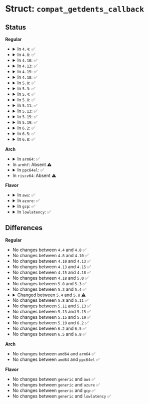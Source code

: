 # Struct: <code>compat_getdents_callback</code>

## Status
<b>Regular</b>
<ul>
<li>
<details>
<summary>In <code>4.4</code>: ✅</summary>

```c
struct compat_getdents_callback {
    struct dir_context ctx;
    struct compat_linux_dirent *current_dir;
    struct compat_linux_dirent *previous;
    int count;
    int error;
};
```
</details>
</li>
<li>
<details>
<summary>In <code>4.8</code>: ✅</summary>

```c
struct compat_getdents_callback {
    struct dir_context ctx;
    struct compat_linux_dirent *current_dir;
    struct compat_linux_dirent *previous;
    int count;
    int error;
};
```
</details>
</li>
<li>
<details>
<summary>In <code>4.10</code>: ✅</summary>

```c
struct compat_getdents_callback {
    struct dir_context ctx;
    struct compat_linux_dirent *current_dir;
    struct compat_linux_dirent *previous;
    int count;
    int error;
};
```
</details>
</li>
<li>
<details>
<summary>In <code>4.13</code>: ✅</summary>

```c
struct compat_getdents_callback {
    struct dir_context ctx;
    struct compat_linux_dirent *current_dir;
    struct compat_linux_dirent *previous;
    int count;
    int error;
};
```
</details>
</li>
<li>
<details>
<summary>In <code>4.15</code>: ✅</summary>

```c
struct compat_getdents_callback {
    struct dir_context ctx;
    struct compat_linux_dirent *current_dir;
    struct compat_linux_dirent *previous;
    int count;
    int error;
};
```
</details>
</li>
<li>
<details>
<summary>In <code>4.18</code>: ✅</summary>

```c
struct compat_getdents_callback {
    struct dir_context ctx;
    struct compat_linux_dirent *current_dir;
    struct compat_linux_dirent *previous;
    int count;
    int error;
};
```
</details>
</li>
<li>
<details>
<summary>In <code>5.0</code>: ✅</summary>

```c
struct compat_getdents_callback {
    struct dir_context ctx;
    struct compat_linux_dirent *current_dir;
    struct compat_linux_dirent *previous;
    int count;
    int error;
};
```
</details>
</li>
<li>
<details>
<summary>In <code>5.3</code>: ✅</summary>

```c
struct compat_getdents_callback {
    struct dir_context ctx;
    struct compat_linux_dirent *current_dir;
    struct compat_linux_dirent *previous;
    int count;
    int error;
};
```
</details>
</li>
<li>
<details>
<summary>In <code>5.4</code>: ✅</summary>

```c
struct compat_getdents_callback {
    struct dir_context ctx;
    struct compat_linux_dirent *current_dir;
    struct compat_linux_dirent *previous;
    int count;
    int error;
};
```
</details>
</li>
<li>
<details>
<summary>In <code>5.8</code>: ✅</summary>

```c
struct compat_getdents_callback {
    struct dir_context ctx;
    struct compat_linux_dirent *current_dir;
    int prev_reclen;
    int count;
    int error;
};
```
</details>
</li>
<li>
<details>
<summary>In <code>5.11</code>: ✅</summary>

```c
struct compat_getdents_callback {
    struct dir_context ctx;
    struct compat_linux_dirent *current_dir;
    int prev_reclen;
    int count;
    int error;
};
```
</details>
</li>
<li>
<details>
<summary>In <code>5.13</code>: ✅</summary>

```c
struct compat_getdents_callback {
    struct dir_context ctx;
    struct compat_linux_dirent *current_dir;
    int prev_reclen;
    int count;
    int error;
};
```
</details>
</li>
<li>
<details>
<summary>In <code>5.15</code>: ✅</summary>

```c
struct compat_getdents_callback {
    struct dir_context ctx;
    struct compat_linux_dirent *current_dir;
    int prev_reclen;
    int count;
    int error;
};
```
</details>
</li>
<li>
<details>
<summary>In <code>5.19</code>: ✅</summary>

```c
struct compat_getdents_callback {
    struct dir_context ctx;
    struct compat_linux_dirent *current_dir;
    int prev_reclen;
    int count;
    int error;
};
```
</details>
</li>
<li>
<details>
<summary>In <code>6.2</code>: ✅</summary>

```c
struct compat_getdents_callback {
    struct dir_context ctx;
    struct compat_linux_dirent *current_dir;
    int prev_reclen;
    int count;
    int error;
};
```
</details>
</li>
<li>
<details>
<summary>In <code>6.5</code>: ✅</summary>

```c
struct compat_getdents_callback {
    struct dir_context ctx;
    struct compat_linux_dirent *current_dir;
    int prev_reclen;
    int count;
    int error;
};
```
</details>
</li>
<li>
<details>
<summary>In <code>6.8</code>: ✅</summary>

```c
struct compat_getdents_callback {
    struct dir_context ctx;
    struct compat_linux_dirent *current_dir;
    int prev_reclen;
    int count;
    int error;
};
```
</details>
</li>
</ul>
<b>Arch</b>
<ul>
<li>
<details>
<summary>In <code>arm64</code>: ✅</summary>

```c
struct compat_getdents_callback {
    struct dir_context ctx;
    struct compat_linux_dirent *current_dir;
    struct compat_linux_dirent *previous;
    int count;
    int error;
};
```
</details>
</li>
<li>
In <code>armhf</code>: Absent ⚠️
</li>
<li>
<details>
<summary>In <code>ppc64el</code>: ✅</summary>

```c
struct compat_getdents_callback {
    struct dir_context ctx;
    struct compat_linux_dirent *current_dir;
    struct compat_linux_dirent *previous;
    int count;
    int error;
};
```
</details>
</li>
<li>
In <code>riscv64</code>: Absent ⚠️
</li>
</ul>
<b>Flavor</b>
<ul>
<li>
<details>
<summary>In <code>aws</code>: ✅</summary>

```c
struct compat_getdents_callback {
    struct dir_context ctx;
    struct compat_linux_dirent *current_dir;
    struct compat_linux_dirent *previous;
    int count;
    int error;
};
```
</details>
</li>
<li>
<details>
<summary>In <code>azure</code>: ✅</summary>

```c
struct compat_getdents_callback {
    struct dir_context ctx;
    struct compat_linux_dirent *current_dir;
    struct compat_linux_dirent *previous;
    int count;
    int error;
};
```
</details>
</li>
<li>
<details>
<summary>In <code>gcp</code>: ✅</summary>

```c
struct compat_getdents_callback {
    struct dir_context ctx;
    struct compat_linux_dirent *current_dir;
    struct compat_linux_dirent *previous;
    int count;
    int error;
};
```
</details>
</li>
<li>
<details>
<summary>In <code>lowlatency</code>: ✅</summary>

```c
struct compat_getdents_callback {
    struct dir_context ctx;
    struct compat_linux_dirent *current_dir;
    struct compat_linux_dirent *previous;
    int count;
    int error;
};
```
</details>
</li>
</ul>

## Differences
<b>Regular</b>
<ul>
<li>
No changes between <code>4.4</code> and <code>4.8</code> ✅
</li>
<li>
No changes between <code>4.8</code> and <code>4.10</code> ✅
</li>
<li>
No changes between <code>4.10</code> and <code>4.13</code> ✅
</li>
<li>
No changes between <code>4.13</code> and <code>4.15</code> ✅
</li>
<li>
No changes between <code>4.15</code> and <code>4.18</code> ✅
</li>
<li>
No changes between <code>4.18</code> and <code>5.0</code> ✅
</li>
<li>
No changes between <code>5.0</code> and <code>5.3</code> ✅
</li>
<li>
No changes between <code>5.3</code> and <code>5.4</code> ✅
</li>
<li>
<details>
<summary>Changed between <code>5.4</code> and <code>5.8</code> ⚠️</summary>
<ul>
<li>
<b>Field added. </b>
<code>int prev_reclen</code>
</li>
<li>
<b>Field removed. </b>
<code>struct compat_linux_dirent *previous</code>
</li>
</ul>
</details>
</li>
<li>
No changes between <code>5.8</code> and <code>5.11</code> ✅
</li>
<li>
No changes between <code>5.11</code> and <code>5.13</code> ✅
</li>
<li>
No changes between <code>5.13</code> and <code>5.15</code> ✅
</li>
<li>
No changes between <code>5.15</code> and <code>5.19</code> ✅
</li>
<li>
No changes between <code>5.19</code> and <code>6.2</code> ✅
</li>
<li>
No changes between <code>6.2</code> and <code>6.5</code> ✅
</li>
<li>
No changes between <code>6.5</code> and <code>6.8</code> ✅
</li>
</ul>
<b>Arch</b>
<ul>
<li>
No changes between <code>amd64</code> and <code>arm64</code> ✅
</li>
<li>
No changes between <code>amd64</code> and <code>ppc64el</code> ✅
</li>
</ul>
<b>Flavor</b>
<ul>
<li>
No changes between <code>generic</code> and <code>aws</code> ✅
</li>
<li>
No changes between <code>generic</code> and <code>azure</code> ✅
</li>
<li>
No changes between <code>generic</code> and <code>gcp</code> ✅
</li>
<li>
No changes between <code>generic</code> and <code>lowlatency</code> ✅
</li>
</ul>
